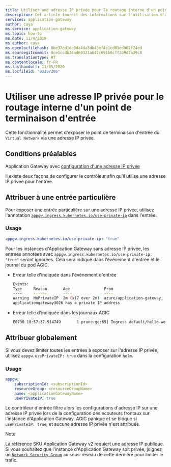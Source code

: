 ```yaml
---
title: Utiliser une adresse IP privée pour le routage interne d'un point de terminaison d'entrée
description: Cet article fournit des informations sur l'utilisation d'adresses IP privées pour le routage interne, ce qui expose le point de terminaison d'entrée d'un cluster au reste du réseau virtuel.
services: application-gateway
author: caya
ms.service: application-gateway
ms.topic: how-to
ms.date: 11/4/2019
ms.author: caya
ms.openlocfilehash: 8be37ed1da0da4da3db43ef4c1cd01ed962f24ed
ms.sourcegitcommit: 0ce1ccdb34ad60321a647c691b0cff3b9d7a39c8
ms.translationtype: HT
ms.contentlocale: fr-FR
ms.lasthandoff: 11/05/2020
ms.locfileid: "93397306"
---
```

# <a name="use-private-ip-for-internal-routing-for-an-ingress-endpoint"></a>Utiliser une adresse IP privée pour le routage interne d'un point de terminaison d'entrée 

Cette fonctionnalité permet d'exposer le point de terminaison d'entrée du `Virtual Network` via une adresse IP privée.

## <a name="pre-requisites"></a>Conditions préalables  
Application Gateway avec [configuration d'une adresse IP privée](./configure-application-gateway-with-private-frontend-ip.md)

Il existe deux façons de configurer le contrôleur afin qu'il utilise une adresse IP privée pour l'entrée.

## <a name="assign-to-a-particular-ingress"></a>Attribuer à une entrée particulière
Pour exposer une entrée particulière sur une adresse IP privée, utilisez l'annotation [`appgw.ingress.kubernetes.io/use-private-ip`](./ingress-controller-annotations.md#use-private-ip) dans l'entrée.

### <a name="usage"></a>Usage
```yaml
appgw.ingress.kubernetes.io/use-private-ip: "true"
```

Pour les instances d'Application Gateway sans adresse IP privée, les entrées annotées avec `appgw.ingress.kubernetes.io/use-private-ip: "true"` seront ignorées. Cela sera indiqué dans l'événement d'entrée et le journal du pod AGIC.

* Erreur telle d'indiquée dans l'événement d'entrée

    ```bash
    Events:
    Type     Reason       Age               From                                                                     Message
    ----     ------       ----              ----                                                                     -------
    Warning  NoPrivateIP  2m (x17 over 2m)  azure/application-gateway, prod-ingress-azure-5c9b6fcd4-bctcb  Ingress default/hello-world-ingress requires Application Gateway 
    applicationgateway3026 has a private IP address
    ```

* Erreur telle d'indiquée dans les journaux AGIC

    ```bash
    E0730 18:57:37.914749       1 prune.go:65] Ingress default/hello-world-ingress requires Application Gateway applicationgateway3026 has a private IP address
    ```


## <a name="assign-globally"></a>Attribuer globalement
Si vous devez limiter toutes les entrées à exposer sur l'adresse IP privée, utilisez `appgw.usePrivateIP: true` dans la configuration `helm`.

### <a name="usage"></a>Usage
```yaml
appgw:
    subscriptionId: <subscriptionId>
    resourceGroup: <resourceGroupName>
    name: <applicationGatewayName>
    usePrivateIP: true
```

Le contrôleur d'entrée filtre alors les configurations d'adresse IP sur une adresse IP privée lors de la configuration des écouteurs frontaux sur l'instance d'Application Gateway.
AGIC panique et se bloque si `usePrivateIP: true`, et aucune adresse IP privée n'est attribuée.

> [!NOTE]
> La référence SKU Application Gateway v2 requiert une adresse IP publique. Si vous souhaitez que l'instance d'Application Gateway soit privée, joignez un [`Network Security Group`](../virtual-network/network-security-groups-overview.md) au sous-réseau de cette dernière pour limiter le trafic.